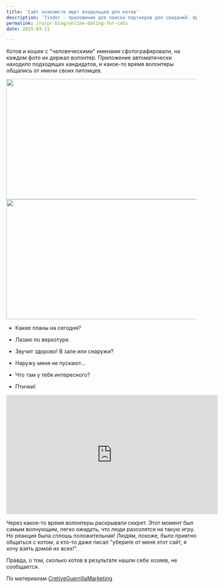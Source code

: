 ```yaml
---
title: 'Сайт знакомств ищет владельцев для котов'
description: 'Tinder - приложение для поиска партнеров для свиданий. Организация спасения котят Ванкувера решила использовать этот сайт для того, чтобы найти хозяев своим подопечным.'
permalink: /ru/pr-blog/online-dating-for-cats
date: 2015-03-11

---
```


Котов и кошек с "человеческими" именами сфотографировали, на каждом фото их держал волонтер.  Приложение автоматически находило подходящих кандидатов, и какое-то время волонтеры общались от имени своих питомцев.

<img src="{{ site.assets }}/upload/Orphaned-Cats-Find-New-Homes-Using-Tinder-Dating-App-1.jpeg" alt="" class="post__img" width="580" height="318">

<img src="{{ site.assets }}/upload/Orphaned-Cats-Find-New-Homes-Using-Tinder-Dating-App-3.jpeg" alt="" class="post__img" width="580" height="317">

- Какие планы на сегодня?

 - Лазаю по верхотуре.

 - Звучит здорово! В зале или снаружи?

 - Наружу меня не пускают...

 - Что там у тебя интересного?

 - Птички!

<iframe width="560" height="315" src="https://www.youtube.com/embed/BIYq-uT9Qfc" frameborder="0" allowfullscreen></iframe>

Через какое-то время волонтеры раскрывали секрет. Этот момент был самым волнующим, легко ожидать, что люди разозлятся на такую игру. Но реакция была сплошь положительная! Людям, похоже, было приятно общаться с котом, а кто-то даже писал "уберите от меня этот сайт, я хочу взять домой их всех!".

Правда, о том, сколько котов в результате нашли себе хозяев, не сообщается.

По материалам <a href="http://www.creativeguerrillamarketing.com/guerrilla-marketing/orphaned-cats-find-new-homes-using-tinder-dating-app/">CretiveGuerrillaMarketing</a>

